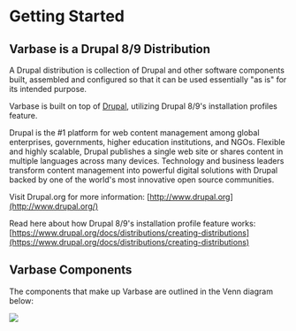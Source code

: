 # Getting Started

## Varbase is a Drupal 8/9 Distribution

A Drupal distribution is collection of Drupal and other software components built, assembled and configured so that it can be used essentially "as is" for its intended purpose.

Varbase is built on top of [Drupal](https://www.drupal.org/), utilizing Drupal 8/9's installation profiles feature.

Drupal is the \#1 platform for web content management among global enterprises, governments, higher education institutions, and NGOs. Flexible and highly scalable, Drupal publishes a single web site or shares content in multiple languages across many devices. Technology and business leaders transform content management into powerful digital solutions with Drupal backed by one of the world's most innovative open source communities.

Visit Drupal.org for more information: [http://www.drupal.org](http://www.drupal.org/)

Read here about how Drupal 8/9's installation profile feature works: [https://www.drupal.org/docs/distributions/creating-distributions](https://www.drupal.org/docs/distributions/creating-distributions)

## Varbase Components

The components that make up Varbase are outlined in the Venn diagram below:

![](../.gitbook/assets/varbase-structure.png)

